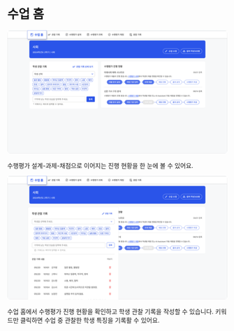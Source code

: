 # 수업 홈
![이미지](./img/home.png)
<p></p>
수행평가 설계-과제-채점으로 이어지는 진행 현황을 한 눈에 볼 수 있어요.

![이미지](./img/record.png)
<p></p>
수업 홈에서 수행평가 진행 현황을 확인하고 학생 관찰 기록을 작성할 수 있습니다.
키워드만 클릭하면 수업 중 관찰한 학생 특징을 기록활 수 있어요.
